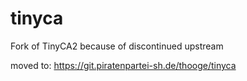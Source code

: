 # tinyca
Fork of TinyCA2 because of discontinued upstream

moved to: https://git.piratenpartei-sh.de/thooge/tinyca
